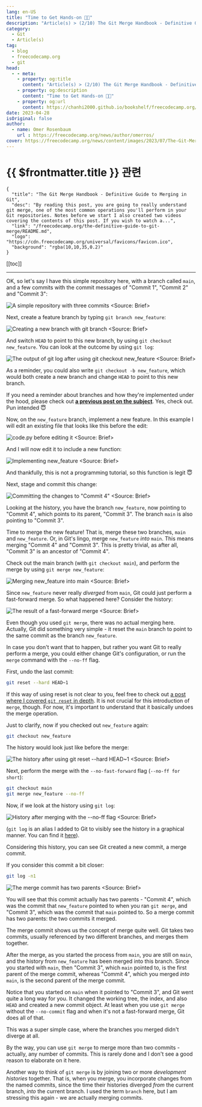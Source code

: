 ```yaml
---
lang: en-US
title: "Time to Get Hands-on 🙌🏻"
description: "Article(s) > (2/10) The Git Merge Handbook - Definitive Guide to Merging in Git"
category:
  - Git
  - Article(s)
tag:
  - blog
  - freecodecamp.org
  - git
head:
  - - meta:
    - property: og:title
      content: "Article(s) > (2/10) The Git Merge Handbook - Definitive Guide to Merging in Git"
    - property: og:description
      content: "Time to Get Hands-on 🙌🏻"
    - property: og:url
      content: https://chanhi2000.github.io/bookshelf/freecodecamp.org/the-definitive-guide-to-git-merge/time-to-get-hands-on.html
date: 2023-04-28
isOriginal: false
author:
  - name: Omer Rosenbaum
    url : https://freecodecamp.org/news/author/omerros/
cover: https://freecodecamp.org/news/content/images/2023/07/The-Git-Merge-Handbook-Book-Cover.png
---
```


# {{ $frontmatter.title }} 관련

```component VPCard
{
  "title": "The Git Merge Handbook - Definitive Guide to Merging in Git",
  "desc": "By reading this post, you are going to really understand git merge, one of the most common operations you'll perform in your Git repositories. Notes before we start I also created two videos covering the contents of this post. If you wish to watch a...",
  "link": "/freecodecamp.org/the-definitive-guide-to-git-merge/README.md",
  "logo": "https://cdn.freecodecamp.org/universal/favicons/favicon.ico",
  "background": "rgba(10,10,35,0.2)"
}
```

[[toc]]

---

<SiteInfo
  name="The Git Merge Handbook - Definitive Guide to Merging in Git"
  desc="By reading this post, you are going to really understand git merge, one of the most common operations you'll perform in your Git repositories. Notes before we start I also created two videos covering the contents of this post. If you wish to watch a..."
  url="https://freecodecamp.org/news/the-definitive-guide-to-git-merge#heading-time-to-get-hands-on"
  logo="https://cdn.freecodecamp.org/universal/favicons/favicon.ico"
  preview="https://freecodecamp.org/news/content/images/2023/07/The-Git-Merge-Handbook-Book-Cover.png"/>

OK, so let's say I have this simple repository here, with a branch called <VPIcon icon="fas fa-code-branch"/>`main`, and a few commits with the commit messages of "Commit 1", "Commit 2" and "Commit 3":

![A simple repository with three commits<br/><Source: [<VPIcon icon="fa-brands fa-youtube"/>Brief](https://youtu.be/ZS4stBVdDII)>](https://freecodecamp.org/news/content/images/2023/04/image-141.png)

Next, create a feature branch by typing `git branch new_feature`:

![Creating a new branch with `git branch` <br/><Source: [<VPIcon icon="fa-brands fa-youtube"/>Brief](https://youtu.be/ZS4stBVdDII)>](https://freecodecamp.org/news/content/images/2023/04/image-142.png)

And switch `HEAD` to point to this new branch, by using `git checkout new_feature`. You can look at the outcome by using `git log`:

![The output of `git log` after using `git checkout new_feature`<br/><Source: [<VPIcon icon="fa-brands fa-youtube"/>Brief](https://youtu.be/ZS4stBVdDII)>](https://freecodecamp.org/news/content/images/2023/04/image-143.png)

As a reminder, you could also write `git checkout -b new_feature`, which would both create a new branch and change `HEAD` to point to this new branch.

If you need a reminder about branches and how they're implemented under the hood, please check out [**a previous post on the subject**](/freecodecamp.org/git-internals-objects-branches-create-repo/README.md). Yes, check out. Pun intended 😇

Now, on the <VPIcon icon="fas fa-code-branch"/>`new_feature` branch, implement a new feature. In this example I will edit an existing file that looks like this before the edit:

![<VPIcon icon="fa-brands fa-python"/>`code.py` before editing it<br/><Source: [<VPIcon icon="fa-brands fa-youtube"/>Brief](https://youtu.be/ZS4stBVdDII)>](https://freecodecamp.org/news/content/images/2023/04/image-144.png)

And I will now edit it to include a new function:

![Implementing <VPIcon icon="fas fa-code-branch"/>`new_feature`<br/><Source: [<VPIcon icon="fa-brands fa-youtube"/>Brief](https://youtu.be/ZS4stBVdDII)>](https://freecodecamp.org/news/content/images/2023/04/image-145.png)

And thankfully, this is not a programming tutorial, so this function is legit 😇  

Next, stage and commit this change:

![Committing the changes to "Commit 4"<br/><Source: [<VPIcon icon="fa-brands fa-youtube"/>Brief](https://youtu.be/ZS4stBVdDII)>](https://freecodecamp.org/news/content/images/2023/04/image-146.png)

Looking at the history, you have the branch <VPIcon icon="fas fa-code-branch"/>`new_feature`, now pointing to "Commit 4", which points to its parent, "Commit 3". The branch <VPIcon icon="fas fa-code-branch"/>`main` is also pointing to "Commit 3".

Time to merge the new feature! That is, merge these two branches, <VPIcon icon="fas fa-code-branch"/>`main` and <VPIcon icon="fas fa-code-branch"/>`new_feature`. Or, in Git's lingo, merge <VPIcon icon="fas fa-code-branch"/>`new_feature` *into* <VPIcon icon="fas fa-code-branch"/>`main`. This means merging "Commit 4" and "Commit 3". This is pretty trivial, as after all, "Commit 3" is an ancestor of "Commit 4".

Check out the main branch (with `git checkout main`), and perform the merge by using `git merge new_feature`:

![Merging <VPIcon icon="fas fa-code-branch"/>`new_feature` into <VPIcon icon="fas fa-code-branch"/>`main`<br/><Source: [<VPIcon icon="fa-brands fa-youtube"/>Brief](https://youtu.be/ZS4stBVdDII)>](https://freecodecamp.org/news/content/images/2023/04/image-197.png)

Since <VPIcon icon="fas fa-code-branch"/>`new_feature` never really *diverged* from <VPIcon icon="fas fa-code-branch"/>`main`, Git could just perform a fast-forward merge. So what happened here? Consider the history:

![The result of a fast-forward merge<br/><Source: [<VPIcon icon="fa-brands fa-youtube"/>Brief](https://youtu.be/ZS4stBVdDII)>](https://freecodecamp.org/news/content/images/2023/05/image--7-.png)

Even though you used `git merge`, there was no actual merging here. Actually, Git did something very simple - it reset the <VPIcon icon="fas fa-code-branch"/>`main` branch to point to the same commit as the branch <VPIcon icon="fas fa-code-branch"/>`new_feature`.

In case you don't want that to happen, but rather you want Git to really perform a merge, you could either change Git's configuration, or run the `merge` command with the `--no-ff` flag.

First, undo the last commit:

```sh
git reset --hard HEAD~1
```

If this way of using reset is not clear to you, feel free to check out [a post where I covered `git reset` in depth](https://medium.com/@Omer_Rosenbaum/git-undo-how-to-rewrite-git-history-with-confidence-d4452e2969c2). It is not crucial for this introduction of `merge`, though. For now, it's important to understand that it basically undoes the merge operation.

Just to clarify, now if you checked out <VPIcon icon="fas fa-code-branch"/>`new_feature` again:

```sh
git checkout new_feature
```

The history would look just like before the merge:

![The history after using `git reset --hard HEAD~1`<br/><Source: [<VPIcon icon="fa-brands fa-youtube"/>Brief](https://youtu.be/ZS4stBVdDII)>](https://freecodecamp.org/news/content/images/2023/05/image--8-.png)

Next, perform the merge with the `--no-fast-forward` flag (`--no-ff for short`):

```sh
git checkout main
git merge new_feature --no-ff
```

Now, if we look at the history using `git log`:

![History after merging with the `--no-ff` flag<br/><Source: [<VPIcon icon="fa-brands fa-youtube"/>Brief](https://youtu.be/ZS4stBVdDII)>](https://freecodecamp.org/news/content/images/2023/04/image-200.png)

(`git log` is an alias I added to Git to visibly see the history in a graphical manner. You can find it [here](https://gist.github.com/Omerr/8134a61b56ca82dd90e546e7ef04eb77)).

Considering this history, you can see Git created a new commit, a merge commit.

If you consider this commit a bit closer:

```sh
git log -n1
```

![The merge commit has two parents<br/><Source: [<VPIcon icon="fa-brands fa-youtube"/>Brief](https://youtu.be/ZS4stBVdDII)>](https://freecodecamp.org/news/content/images/2023/04/image-201.png)

You will see that this commit actually has two parents - "Commit 4", which was the commit that <VPIcon icon="fas fa-code-branch"/>`new_feature` pointed to when you ran `git merge`, and "Commit 3", which was the commit that <VPIcon icon="fas fa-code-branch"/>`main` pointed to. So a merge commit has two parents: the two commits it merged.

The merge commit shows us the concept of merge quite well. Git takes two commits, usually referenced by two different branches, and merges them together.

After the merge, as you started the process from <VPIcon icon="fas fa-code-branch"/>`main`, you are still on <VPIcon icon="fas fa-code-branch"/>`main`, and the history from <VPIcon icon="fas fa-code-branch"/>`new_feature` has been merged into this branch. Since you started with <VPIcon icon="fas fa-code-branch"/>`main`, then "Commit 3", which <VPIcon icon="fas fa-code-branch"/>`main` pointed to, is the first parent of the merge commit, whereas "Commit 4", which you merged *into* <VPIcon icon="fas fa-code-branch"/>`main`, is the second parent of the merge commit.

Notice that you started on <VPIcon icon="fas fa-code-branch"/>`main` when it pointed to "Commit 3", and Git went quite a long way for you. It changed the working tree, the index, and also `HEAD` and created a new commit object. At least when you use `git merge` without the `--no-commit` flag and when it's not a fast-forward merge, Git does all of that.

This was a super simple case, where the branches you merged didn't diverge at all.

By the way, you can use `git merge` to merge more than two commits - actually, any number of commits. This is rarely done and I don't see a good reason to elaborate on it here.

Another way to think of `git merge` is by joining two or more *development histories* together. That is, when you merge, you incorporate changes from the named commits, since the time their histories diverged *from* the current branch, *into* the current branch. I used the term `branch` here, but I am stressing this again - we are actually merging commits.
